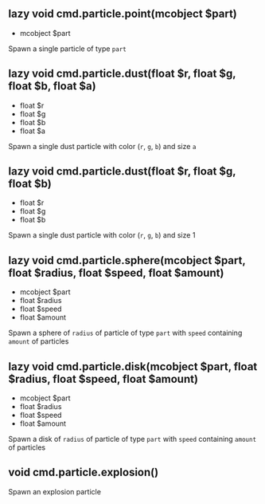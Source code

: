 ## lazy void cmd.particle.point(mcobject $part)
- mcobject $part

Spawn a single particle of type `part`

## lazy void cmd.particle.dust(float $r, float $g, float $b, float $a)
- float $r
- float $g
- float $b
- float $a

Spawn a single dust particle with color (`r`, `g`, `b`) and size `a`

## lazy void cmd.particle.dust(float $r, float $g, float $b)
- float $r
- float $g
- float $b

Spawn a single dust particle with color (`r`, `g`, `b`) and size 1

## lazy void cmd.particle.sphere(mcobject $part, float $radius, float $speed, float $amount)
- mcobject $part
- float $radius
- float $speed
- float $amount

Spawn a sphere of `radius` of particle of type `part` with `speed` containing `amount` of particles

## lazy void cmd.particle.disk(mcobject $part, float $radius, float $speed, float $amount)
- mcobject $part
- float $radius
- float $speed
- float $amount

Spawn a disk of `radius` of particle of type `part` with `speed` containing `amount` of particles

## void cmd.particle.explosion()
Spawn an explosion particle


